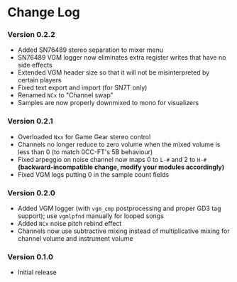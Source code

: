 # Change Log

### Version 0.2.2

- Added SN76489 stereo separation to mixer menu
- SN76489 VGM logger now eliminates extra register writes that have no side effects
- Extended VGM header size so that it will not be misinterpreted by certain players
- Fixed text export and import (for SN7T only)
- Renamed `NCx` to "Channel swap"
- Samples are now properly downmixed to mono for visualizers

### Version 0.2.1

- Overloaded `Nxx` for Game Gear stereo control
- Channels no longer reduce to zero volume when the mixed volume is less than 0 (to match 0CC-FT's 5B behaviour)
- Fixed arpeggio on noise channel now maps 0 to `L-#` and 2 to `H-#` **(backward-incompatible change, modify your modules accordingly)**
- Fixed VGM logs putting 0 in the sample count fields

### Version 0.2.0

- Added VGM logger (with `vgm_cmp` postprocessing and proper GD3 tag support); use `vgmlpfnd` manually for looped songs
- Added `NCx` noise pitch rebind effect
- Channels now use subtractive mixing instead of multiplicative mixing for channel volume and instrument volume

### Version 0.1.0

- Initial release
